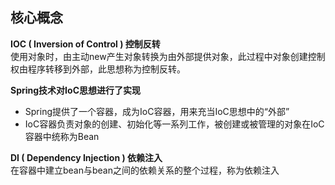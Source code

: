 ## 核心概念

**IOC ( Inversion of Control ) 控制反转**  
使用对象时，由主动new产生对象转换为由外部提供对象，此过程中对象创建控制权由程序转移到外部，此思想称为控制反转。

**Spring技术对IoC思想进行了实现**

- Spring提供了一个容器，成为IoC容器，用来充当IoC思想中的“外部”
- IoC容器负责对象的创建、初始化等一系列工作，被创建或被管理的对象在IoC容器中统称为Bean

**DI ( Dependency Injection ) 依赖注入**  
在容器中建立bean与bean之间的依赖关系的整个过程，称为依赖注入

